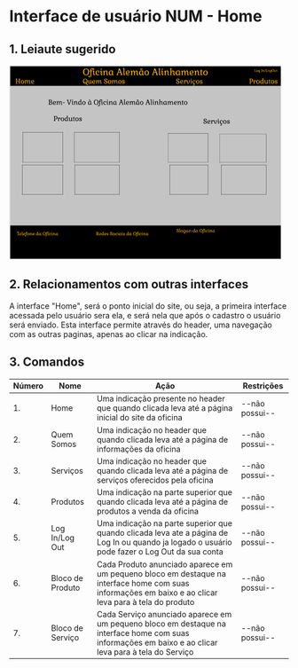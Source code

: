 # Interface de usuário NUM - Home

## 1. Leiaute sugerido

![Home](leiaute/Home.png)

## 2. Relacionamentos com outras interfaces

A interface "Home", será o ponto inicial do site, ou seja, a primeira interface acessada pelo usuário sera ela, e será nela que após o cadastro o usuário será enviado.
Esta interface permite através do header, uma navegação com as outras paginas, apenas ao clicar na indicação.

## 3. Comandos

| **Número** | **Nome** | **Ação** | **Restrições** |
| --- | --- | --- | --- |
|1. | Home | Uma indicação presente no header que quando clicada leva até a página inicial do site da oficina | --não possui-- |
|2. | Quem Somos | Uma indicação no header que quando clicada leva até a página de informações da oficina | --não possui-- |
|3. | Serviços | Uma indicação no header que quando clicada leva até a página de serviços oferecidos pela oficina | --não possui-- |
|4. | Produtos | Uma indicação na parte superior que quando clicada leva até a página de produtos a venda da oficina | --não possui-- |
|5. | Log In/Log Out | Uma indicação na parte superior que quando clicada leva ate a página de Log In ou quando ja logado o usuário pode fazer o Log Out da sua conta | --não possui-- |
|6. | Bloco de Produto | Cada Produto anunciado aparece em um pequeno bloco em destaque na interface home com suas informações em baixo e ao clicar leva para à tela do produto | --não possui-- |
|7. | Bloco de Serviço | Cada Serviço anunciado aparece em um pequeno bloco em destaque na interface home com suas informações em baixo e ao clicar leva para à tela do Serviço | --não possui-- |


